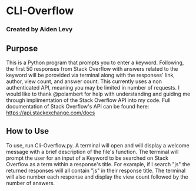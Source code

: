 # CLI-Overflow
### Created by Aiden Levy

## Purpose

This is a Python program that prompts you to enter a keyword. Following, the first 50 responses from Stack Overflow with answers related to the keyword will be porovided via terminal along with the responses' link, author, view count, and answer count. This currently uses a non authenticated API, meaning you may be limited in number of requests. I would like to thank @polambert for help with understanding and guiding me through implimentation of the Stack Overflow API into my code. Full documentation of Stack Overflow's API can be found here: https://api.stackexchange.com/docs   

## How to Use

To use, run Cli-Overflow.py. A terminal will open and will display a welcome message with a brief description of the file's function. The terminal will prompt the user for an input of a Keyword to be searched on Stack Overflow as a term within a response's title. For example, if I search "js" the returned responses will all contain "js" in their response title. The terminal will also number each response and display the view count followed by the number of answers.

